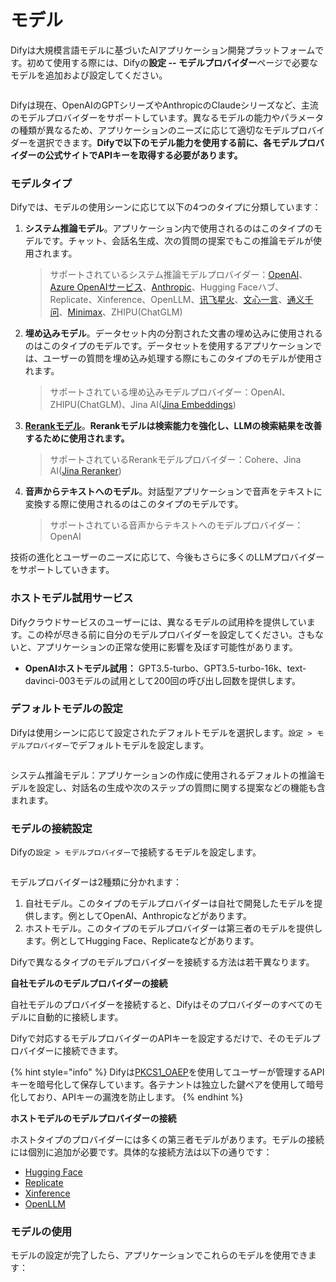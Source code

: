 # モデル

Difyは大規模言語モデルに基づいたAIアプリケーション開発プラットフォームです。初めて使用する際には、Difyの**設定 -- モデルプロバイダー**ページで必要なモデルを追加および設定してください。

<figure><img src="https://assets-docs.dify.ai//img/jp/model-configuration/0c8e68a2804bfbfd1ef99a423bff2cb5.webp" alt=""><figcaption></figcaption></figure>

Difyは現在、OpenAIのGPTシリーズやAnthropicのClaudeシリーズなど、主流のモデルプロバイダーをサポートしています。異なるモデルの能力やパラメータの種類が異なるため、アプリケーションのニーズに応じて適切なモデルプロバイダーを選択できます。**Difyで以下のモデル能力を使用する前に、各モデルプロバイダーの公式サイトでAPIキーを取得する必要があります。**

### モデルタイプ

Difyでは、モデルの使用シーンに応じて以下の4つのタイプに分類しています：

1.  **システム推論モデル**。アプリケーション内で使用されるのはこのタイプのモデルです。チャット、会話名生成、次の質問の提案でもこの推論モデルが使用されます。

    > サポートされているシステム推論モデルプロバイダー：[OpenAI](https://platform.openai.com/account/api-keys)、[Azure OpenAIサービス](https://azure.microsoft.com/en-us/products/ai-services/openai-service/)、[Anthropic](https://console.anthropic.com/account/keys)、Hugging Faceハブ、Replicate、Xinference、OpenLLM、[讯飞星火](https://www.xfyun.cn/solutions/xinghuoAPI)、[文心一言](https://console.bce.baidu.com/qianfan/ais/console/applicationConsole/application)、[通义千问](https://dashscope.console.aliyun.com/api-key\_management?spm=a2c4g.11186623.0.0.3bbc424dxZms9k)、[Minimax](https://api.minimax.chat/user-center/basic-information/interface-key)、ZHIPU(ChatGLM)
2.  **埋め込みモデル**。データセット内の分割された文書の埋め込みに使用されるのはこのタイプのモデルです。データセットを使用するアプリケーションでは、ユーザーの質問を埋め込み処理する際にもこのタイプのモデルが使用されます。

    > サポートされている埋め込みモデルプロバイダー：OpenAI、ZHIPU(ChatGLM)、Jina AI([Jina Embeddings](https://jina.ai/embeddings/))
3.  [**Rerankモデル**](https://docs.dify.ai/v/ja-jp/learn-more/extended-reading/retrieval-augment/rerank)。**Rerankモデルは検索能力を強化し、LLMの検索結果を改善するために使用されます。**

    > サポートされているRerankモデルプロバイダー：Cohere、Jina AI([Jina Reranker](https://jina.ai/reranker))
4.  **音声からテキストへのモデル**。対話型アプリケーションで音声をテキストに変換する際に使用されるのはこのタイプのモデルです。

    > サポートされている音声からテキストへのモデルプロバイダー：OpenAI

技術の進化とユーザーのニーズに応じて、今後もさらに多くのLLMプロバイダーをサポートしていきます。

### ホストモデル試用サービス

Difyクラウドサービスのユーザーには、異なるモデルの試用枠を提供しています。この枠が尽きる前に自分のモデルプロバイダーを設定してください。さもないと、アプリケーションの正常な使用に影響を及ぼす可能性があります。

* **OpenAIホストモデル試用：** GPT3.5-turbo、GPT3.5-turbo-16k、text-davinci-003モデルの試用として200回の呼び出し回数を提供します。

### デフォルトモデルの設定

Difyは使用シーンに応じて設定されたデフォルトモデルを選択します。`設定 > モデルプロバイダー`でデフォルトモデルを設定します。

<figure><img src="https://assets-docs.dify.ai//img/jp/model-configuration/bdccaf72251b2871e376521fd8abd73f.webp" alt=""><figcaption></figcaption></figure>

システム推論モデル：アプリケーションの作成に使用されるデフォルトの推論モデルを設定し、対話名の生成や次のステップの質問に関する提案などの機能も含まれます。

### モデルの接続設定

Difyの`設定 > モデルプロバイダー`で接続するモデルを設定します。

<figure><img src="https://assets-docs.dify.ai//img/jp/model-configuration/88545d79c490cdd2850b8133e0b7a47f.webp" alt=""><figcaption></figcaption></figure>

モデルプロバイダーは2種類に分かれます：

1. 自社モデル。このタイプのモデルプロバイダーは自社で開発したモデルを提供します。例としてOpenAI、Anthropicなどがあります。
2. ホストモデル。このタイプのモデルプロバイダーは第三者のモデルを提供します。例としてHugging Face、Replicateなどがあります。

Difyで異なるタイプのモデルプロバイダーを接続する方法は若干異なります。

**自社モデルのモデルプロバイダーの接続**

自社モデルのプロバイダーを接続すると、Difyはそのプロバイダーのすべてのモデルに自動的に接続します。

Difyで対応するモデルプロバイダーのAPIキーを設定するだけで、そのモデルプロバイダーに接続できます。

{% hint style="info" %}
Difyは[PKCS1\_OAEP](https://pycryptodome.readthedocs.io/en/latest/src/cipher/oaep.html)を使用してユーザーが管理するAPIキーを暗号化して保存しています。各テナントは独立した鍵ペアを使用して暗号化しており、APIキーの漏洩を防止します。
{% endhint %}

**ホストモデルのモデルプロバイダーの接続**

ホストタイプのプロバイダーには多くの第三者モデルがあります。モデルの接続には個別に追加が必要です。具体的な接続方法は以下の通りです：

* [Hugging Face](hugging-face.md)
* [Replicate](replicate.md)
* [Xinference](xinference.md)
* [OpenLLM](openllm.md)

### モデルの使用

モデルの設定が完了したら、アプリケーションでこれらのモデルを使用できます：

<figure><img src="https://assets-docs.dify.ai//img/jp/model-configuration/0bf927b48f6461f954236a2816b734d9.webp" alt=""><figcaption></figcaption></figure>
